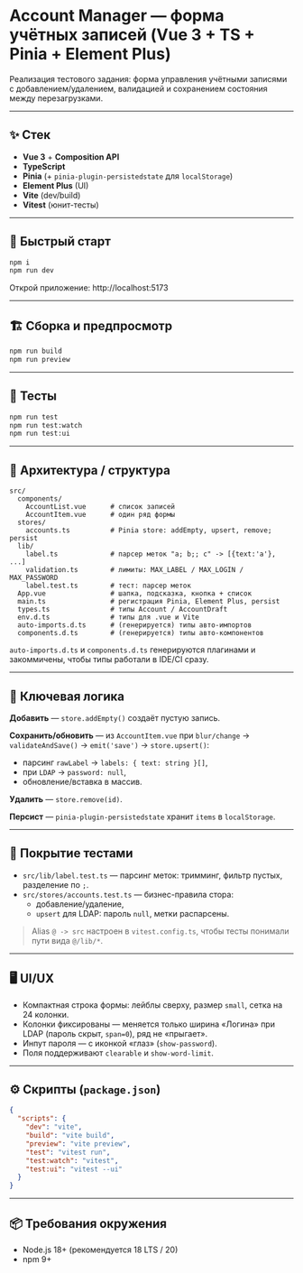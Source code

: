 # Account Manager — форма учётных записей (Vue 3 + TS + Pinia + Element Plus)

Реализация тестового задания: форма управления учётными записями с добавлением/удалением, валидацией и сохранением состояния между перезагрузками.

---

## ✨ Стек

- **Vue 3** + **Composition API**
- **TypeScript**
- **Pinia** (+ `pinia-plugin-persistedstate` для `localStorage`)
- **Element Plus** (UI)
- **Vite** (dev/build)
- **Vitest** (юнит-тесты)

---

## 🚀 Быстрый старт

```bash
npm i
npm run dev
```

Открой приложение: http://localhost:5173

---

## 🏗️ Сборка и предпросмотр

```bash
npm run build
npm run preview
```

---

## 🧪 Тесты

```bash
npm run test       
npm run test:watch 
npm run test:ui    
```
---

## 🧱 Архитектура / структура

```
src/
  components/
    AccountList.vue      # список записей
    AccountItem.vue      # один ряд формы
  stores/
    accounts.ts          # Pinia store: addEmpty, upsert, remove; persist
  lib/
    label.ts             # парсер меток "a; b;; c" -> [{text:'a'}, ...]
    validation.ts        # лимиты: MAX_LABEL / MAX_LOGIN / MAX_PASSWORD
    label.test.ts        # тест: парсер меток
  App.vue                # шапка, подсказка, кнопка + список
  main.ts                # регистрация Pinia, Element Plus, persist
  types.ts               # типы Account / AccountDraft
  env.d.ts               # типы для .vue и Vite
  auto-imports.d.ts      # (генерируется) типы авто-импортов
  components.d.ts        # (генерируется) типы авто-компонентов
```

`auto-imports.d.ts` и `components.d.ts` генерируются плагинами и закоммичены, чтобы типы работали в IDE/CI сразу.

---

## 🔎 Ключевая логика

**Добавить** — `store.addEmpty()` создаёт пустую запись.

**Сохранить/обновить** — из `AccountItem.vue` при `blur/change` → `validateAndSave()` → `emit('save')` → `store.upsert()`:
- парсинг `rawLabel` → `labels: { text: string }[]`,
- при `LDAP` → `password: null`,
- обновление/вставка в массив.

**Удалить** — `store.remove(id)`.

**Персист** — `pinia-plugin-persistedstate` хранит `items` в `localStorage`.

---

## 🧪 Покрытие тестами

- `src/lib/label.test.ts` — парсинг меток: тримминг, фильтр пустых, разделение по `;`.
- `src/stores/accounts.test.ts` — бизнес-правила стора:
  - добавление/удаление,
  - `upsert` для LDAP: пароль `null`, метки распарсены.

> Alias `@ -> src` настроен в `vitest.config.ts`, чтобы тесты понимали пути вида `@/lib/*`.

---

## 🖥️ UI/UX

- Компактная строка формы: лейблы сверху, размер `small`, сетка на 24 колонки.
- Колонки фиксированы — меняется только ширина «Логина» при LDAP (пароль скрыт, `span=0`), ряд не «прыгает».
- Инпут пароля — с иконкой «глаз» (`show-password`).
- Поля поддерживают `clearable` и `show-word-limit`.

---

## ⚙️ Скрипты (`package.json`)

```json
{
  "scripts": {
    "dev": "vite",
    "build": "vite build",
    "preview": "vite preview",
    "test": "vitest run",
    "test:watch": "vitest",
    "test:ui": "vitest --ui"
  }
}
```

---

## 📦 Требования окружения

- Node.js 18+ (рекомендуется 18 LTS / 20)
- npm 9+

